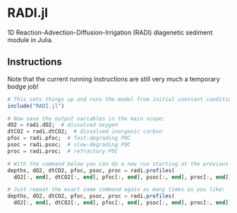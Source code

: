 # RADI.jl

1D Reaction-Advection-Diffusion-Irrigation (RADI) diagenetic sediment module in Julia.

## Instructions

Note that the current running instructions are still very much a temporary bodge job!

```julia
# This sets things up and runs the model from initial constant conditions:
include("RADI.jl")

# Now save the output variables in the main scope:
dO2 = radi.dO2;  # dissolved oxygen
dtCO2 = radi.dtCO2;  # dissolved inorganic carbon
pfoc = radi.pfoc;  # fast-degrading POC
psoc = radi.psoc;  # slow-degrading POC
proc = radi.proc;  # refractory POC

# With the command below you can do a new run starting at the previous endpoint:
depths, dO2, dtCO2, pfoc, psoc, proc = radi.profiles(
  dO2[:, end], dtCO2[:, end], pfoc[:, end], psoc[:, end], proc[:, end])

# Just repeat the exact same command again as many times as you like:
depths, dO2, dtCO2, pfoc, psoc, proc = radi.profiles(
  dO2[:, end], dtCO2[:, end], pfoc[:, end], psoc[:, end], proc[:, end])
```
